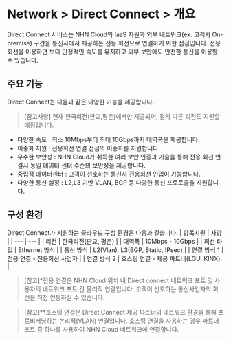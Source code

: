 # Network > Direct Connect > 개요

Direct Connect 서비스는 NHN Cloud의 IaaS 자원과 외부 네트워크(ex. 고객사 On-premise) 구간을 통신사에서 제공하는 전용 회선으로 연결하기 위한 접점입니다. 전용 회선을 이용하면 보다 안정적인 속도를 유지하고 외부 보안에도 안전한 통신을 이용할 수 있습니다.

## 주요 기능
Direct Connect는 다음과 같은 다양한 기능을 제공합니다.
> [참고사항] 현재 한국리전(판교,평촌)에서만 제공되며, 점차 다른 리전도 지원할 예정입니다.
* 다양한 속도 : 최소 10Mbps부터 최대 10Gbps까지 대역폭을 제공합니다.
* 이중화 지원 : 전용회선 연결 접점의 이중화를 지원합니다.
* 우수한 보안성 : NHN Cloud가 취득한 여러 보안 인증과 기술을 통해 전용 회선 연결시 동일 데이터 센터 수준의 보안성을 제공합니다.
* 중립적 데이터센터 : 고객이 선호하는 통신사 전용회선 인입이 가능합니다.
* 다양한 통신 설정 : L2,L3 기반 VLAN, BGP 등 다양한 통신 프로토콜을 지원합니다.

## 구성 환경 
Direct Connect가 지원하는 클라우드 구성 환경은 다음과 같습니다.
| 항목지원 | 사양 |
| --- | --- |
| 리전 | 한국리전(판교, 평촌) |
| 대역폭 | 10Mbps - 10Gbps |
| 회선 타입 | Ethernet 방식 |
| 통신 방식 | L2(Vlan), L3(BGP, Static, IPsec) |
| 연결 방식 1 | 전용 연결 - 전용회선 사업자 |
| 연결 방식 2 | 호스팅 연결 - 제공 파트너(LGU, KINX) |

> [참고]*전용 연결은 NHN Cloud 위치 내 Direct connect 네트워크 포트 및 사용자의 네트워크 포트 간 물리적 연결입니다. 고객이 선호하는 통신사업자의 회선을 직접 연동하실 수 있습니다.

> [참고]**호스팅 연결은 Direct Connect 제공 파트너의 네트워크 환경을 통해 프로비저닝하는 논리적(VLAN) 연결입니다. 호스팅 연결을 사용하는 경우 파트너 포트 중 하나를 사용하여 NHN Cloud 네트워크에 연결합니다.
